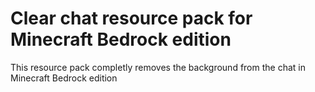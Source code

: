# Clear chat resource pack for Minecraft Bedrock edition
This resource pack completly removes the background from the chat in Minecraft Bedrock edition
